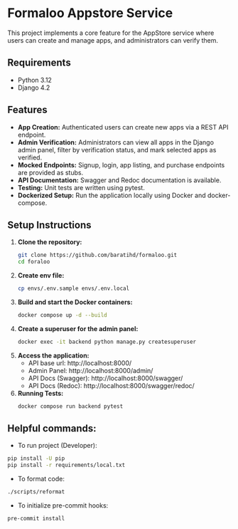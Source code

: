# Formaloo Appstore Service

This project implements a core feature for the AppStore service where users can create and manage apps, and administrators can verify them.

## Requirements
- Python 3.12
- Django 4.2

## Features
- **App Creation:** Authenticated users can create new apps via a REST API endpoint.
- **Admin Verification:** Administrators can view all apps in the Django admin panel, filter by verification status, and mark selected apps as verified.
- **Mocked Endpoints:** Signup, login, app listing, and purchase endpoints are provided as stubs.
- **API Documentation:** Swagger and Redoc documentation is available.
- **Testing:** Unit tests are written using pytest.
- **Dockerized Setup:** Run the application locally using Docker and docker-compose.

## Setup Instructions

1. **Clone the repository:**
   ```bash
   git clone https://github.com/baratihd/formaloo.git
   cd foraloo
   ```
2. **Create env file:**
   ```bash
   cp envs/.env.sample envs/.env.local
   ```
3. **Build and start the Docker containers:**
   ```bash
   docker compose up -d --build
   ```
4. **Create a superuser for the admin panel:**
   ```bash
   docker exec -it backend python manage.py createsuperuser
   ```
5. **Access the application:**
   - API base url: http://localhost:8000/
   - Admin Panel: http://localhost:8000/admin/
   - API Docs (Swagger): http://localhost:8000/swagger/
   - API Docs (Redoc): http://localhost:8000/swagger/redoc/
6. **Running Tests:**
   ```bash
   docker compose run backend pytest
   ```


## Helpful commands:
- To run project (Developer):
```bash
pip install -U pip
pip install -r requirements/local.txt
```
- To format code:
```bash
./scripts/reformat
```
- To initialize pre-commit hooks:
```bash
pre-commit install
```

